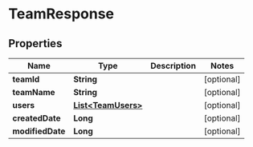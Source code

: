 

# TeamResponse


## Properties

| Name | Type | Description | Notes |
|------------ | ------------- | ------------- | -------------|
|**teamId** | **String** |  |  [optional] |
|**teamName** | **String** |  |  [optional] |
|**users** | [**List&lt;TeamUsers&gt;**](TeamUsers.md) |  |  [optional] |
|**createdDate** | **Long** |  |  [optional] |
|**modifiedDate** | **Long** |  |  [optional] |



